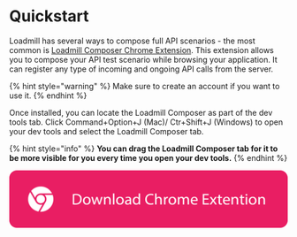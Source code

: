 # Quickstart



Loadmill has several ways to compose full API scenarios - the most common is [Loadmill Composer Chrome Extension](https://chrome.google.com/webstore/detail/loadmill-test-composer/gdkmnfehipofdefhpegbgkkocinlaofd?hl=en). This extension allows you to compose your API test scenario while browsing your application. It can register any type of incoming and ongoing API calls from the server.&#x20;

{% hint style="warning" %}
Make sure to create an account if you want to use it.
{% endhint %}

Once installed, you can locate the Loadmill Composer as part of the dev tools tab. Click Command+Option+J (Mac)/ Ctr+Shift+J (Windows) to open your dev tools and select the Loadmill Composer tab.

{% hint style="info" %}
**You can drag the Loadmill Composer tab for it to be more visible for you every time you open your dev tools.**
{% endhint %}

[![](<../.gitbook/assets/Download Chrome Extention.png>)](https://chrome.google.com/webstore/detail/loadmill-test-composer/gdkmnfehipofdefhpegbgkkocinlaofd?hl=en)
